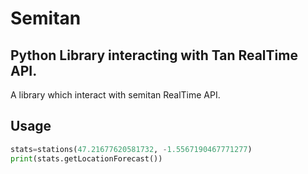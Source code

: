 # Semitan
## Python Library interacting with Tan RealTime API.

A library which interact with semitan RealTime API.

## Usage

```python
stats=stations(47.21677620581732, -1.5567190467771277)
print(stats.getLocationForecast())
```
